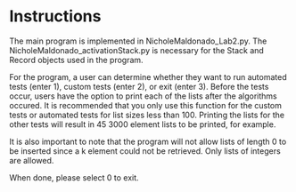 
# Instructions

The main program is implemented in NicholeMaldonado_Lab2.py. The NicholeMaldonado_activationStack.py is necessary for the
Stack and Record objects used in the program.

For the program, a user can determine whether they want to run automated tests (enter 1), custom tests (enter 2), or exit
(enter 3).  Before the tests occur, users have the option to print each of the lists after the algorithms occured. It is
recommended that you only use this function for the custom tests or automated tests for list sizes less than 100. Printing
the lists for the other tests will result in 45 3000 element lists to be printed, for example.

It is also important to note that the program will not allow lists of length 0 to be inserted since a k element could not be
retrieved.  Only lists of integers are allowed.

When done, please select 0 to exit.
